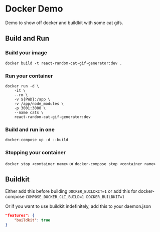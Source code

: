 # Docker Demo

Demo to show off docker and buildkit with some cat gifs.

## Build and Run

### Build your image

`docker build -t react-random-cat-gif-generator:dev .`

### Run your container

```shell
docker run -d \
    -it \
    --rm \
    -v ${PWD}:/app \
    -v /app/node_modules \
    -p 3001:3000 \
    --name cats \
    react-random-cat-gif-generator:dev
```

### Build and run in one

`docker-compose up -d --build`

### Stopping your container

`docker stop <container name>`
or
`docker-compose stop <container name>`

## Buildkit

Either add this before building
`DOCKER_BUILDKIT=1`
or add this for docker-compose
`COMPOSE_DOCKER_CLI_BUILD=1 DOCKER_BUILDKIT=1`

Or if you want to use buildkit indefinitely, add this to your daemon.json

```json
"features": {
    "buildkit": true
}
```
